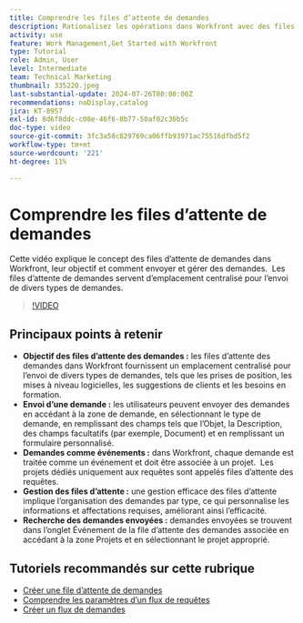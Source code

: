 ```yaml
---
title: Comprendre les files d’attente de demandes
description: Rationalisez les opérations dans Workfront avec des files d’attente des demandes centralisées pour les envois, une gestion efficace des files d’attente et un accès facile aux demandes envoyées pour améliorer les workflows de projet.
activity: use
feature: Work Management,Get Started with Workfront
type: Tutorial
role: Admin, User
level: Intermediate
team: Technical Marketing
thumbnail: 335220.jpeg
last-substantial-update: 2024-07-26T00:00:00Z
recommendations: noDisplay,catalog
jira: KT-8957
exl-id: 8d6f8ddc-c08e-46f6-8b77-50af02c36b5c
doc-type: video
source-git-commit: 3fc3a58c829769ca06ffb93971ac75516dfbd5f2
workflow-type: tm+mt
source-wordcount: '221'
ht-degree: 11%

---
```


# Comprendre les files d’attente de demandes

Cette vidéo explique le concept des files d’attente de demandes dans Workfront, leur objectif et comment envoyer et gérer des demandes. &#x200B; Les files d’attente de demandes servent d’emplacement centralisé pour l’envoi de divers types de demandes. &#x200B;

>[!VIDEO](https://video.tv.adobe.com/v/335220/?quality=12&learn=on&enablevpops)

## Principaux points à retenir

* **Objectif des files d’attente des demandes :** les files d’attente des demandes dans Workfront fournissent un emplacement centralisé pour l’envoi de divers types de demandes, tels que les prises de position, les mises à niveau logicielles, les suggestions de clients et les besoins en formation.
* **Envoi d’une demande :** les utilisateurs peuvent envoyer des demandes en accédant à la zone de demande, en sélectionnant le type de demande, en remplissant des champs tels que l’Objet, la Description, des champs facultatifs (par exemple, Document) et en remplissant un formulaire personnalisé. &#x200B;
* **Demandes comme événements :** dans Workfront, chaque demande est traitée comme un événement et doit être associée à un projet. &#x200B; Les projets dédiés uniquement aux requêtes sont appelés files d’attente des requêtes. &#x200B;
* **Gestion des files d’attente :** une gestion efficace des files d’attente implique l’organisation des demandes par type, ce qui personnalise les informations et affectations requises, améliorant ainsi l’efficacité. &#x200B;
* **Recherche des demandes envoyées :** demandes envoyées se trouvent dans l’onglet Événement de la file d’attente des demandes associée en accédant à la zone Projets et en sélectionnant le projet approprié. &#x200B;


## Tutoriels recommandés sur cette rubrique

* [Créer une file d’attente de demandes](/help/manage-work/request-queues/create-a-request-queue.md)
* [Comprendre les paramètres d’un flux de requêtes](/help/manage-work/request-queues/understand-settings-for-a-flow-request.md)
* [Créer un flux de demandes](/help/manage-work/request-queues/create-a-request-flow.md)

